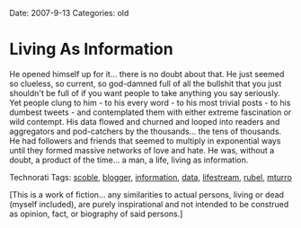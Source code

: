 Date: 2007-9-13
Categories: old

# Living As Information

He opened himself up for it... there is no doubt about that.  He just seemed so clueless, so current, so god-damned full of all the bullshit that you just shouldn't be full of if you want people to take anything you say seriously.  Yet people clung to him - to his every word - to his most trivial posts - to his dumbest tweets - and contemplated them with either extreme fascination or wild contempt.  His data flowed and churned and looped into readers and aggregators and pod-catchers by the thousands... the tens of thousands.  He had followers and friends that seemed to multiply in exponential ways until they formed massive networks of love and hate.  He was, without a doubt, a product of the time... a man, a life, living as information.

<!-- Technorati Tags Start -->
<p>Technorati Tags:
<a href="http://technorati.com/tag/scoble" rel="tag">scoble</a>, <a href="http://technorati.com/tag/blogger" rel="tag">blogger</a>, <a href="http://technorati.com/tag/information" rel="tag">information</a>, <a href="http://technorati.com/tag/data" rel="tag">data</a>, <a href="http://technorati.com/tag/lifestream" rel="tag">lifestream</a>,
<a href="http://technorati.com/tag/rubel" rel="tag">rubel</a>,
<a href="http://technorati.com/tag/mturro" rel="tag">mturro</a>
</p>
<!-- Technorati Tags End -->

[This is a work of fiction... any similarities to actual persons, living or dead (myself included), are purely inspirational and not intended to be construed as opinion, fact, or biography of said persons.] 
